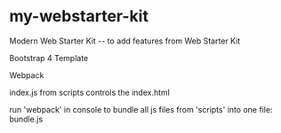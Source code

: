 # my-webstarter-kit

Modern Web Starter Kit
-- to add features from Web Starter Kit

Bootstrap 4 Template
<!-- Gulp -->
Webpack
<!-- Live reload -->

index.js from scripts controls the index.html

run 'webpack' in console to bundle all js files from 'scripts' into one file: bundle.js
